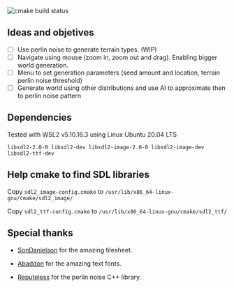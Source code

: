 ![cmake build status](https://github.com/santos-lucasm/world-gen/actions/workflows/cmake.yml/badge.svg?event=push)

## Ideas and objetives

- [ ] Use perlin noise to generate terrain types. (WIP)
- [ ] Navigate using mouse (zoom in, zoom out and drag). Enabling bigger world generation.
- [ ] Menu to set generation parameters (seed amount and location, terrain perlin noise threshold)
- [ ] Generate world using other distributions and use AI to approximate then to perlin noise pattern 

## Dependencies

Tested with WSL2 v5.10.16.3 using Linux Ubuntu 20.04 LTS

`libsdl2-2.0-0 libsdl2-dev libsdl2-image-2.0-0 libsdl2-image-dev libsdl2-ttf-dev`


## Help cmake to find SDL libraries

Copy `sdl2_image-config.cmake` to `/usr/lib/x86_64-linux-gnu/cmake/sdl2_image/`

Copy `sdl2_ttf-config.cmake` to `/usr/lib/x86_64-linux-gnu/cmake/sdl2_ttf/`

## Special thanks

- [SonDanielson](https://sondanielson.itch.io/gameboy-simple-rpg-tileset) for the amazing tilesheet.

- [Abaddon](https://caffinate.itch.io/abaddon) for the amazing text fonts.

- [Reputeless](https://github.com/Reputeless/PerlinNoise/tree/master) for the perlin noise C++ library.
